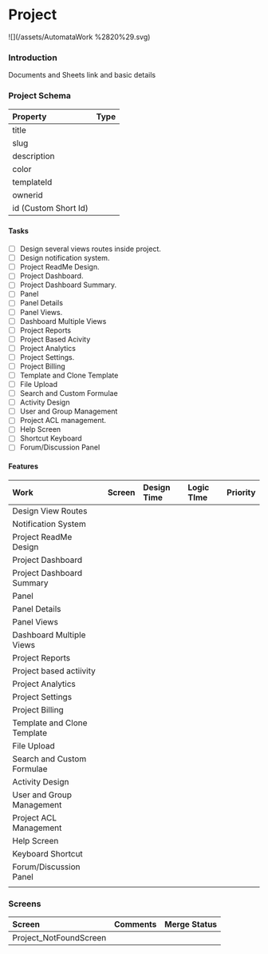 # Project

![](/assets/AutomataWork %2820%29.svg)

### Introduction

Documents and Sheets link and basic details

### Project Schema

| Property | Type |
| :--- | :--- |
| title |  |
| slug |  |
| description |  |
| color |  |
| templateId |  |
| ownerid |  |
| id \(Custom Short Id\) |  |

### 

#### Tasks

* [ ] Design several views routes inside project.
* [ ] Design notification system.
* [ ] Project ReadMe Design.
* [ ] Project Dashboard.
* [ ] Project Dashboard Summary.
* [ ] Panel
* [ ] Panel Details
* [ ] Panel Views.
* [ ] Dashboard Multiple Views
* [ ] Project Reports
* [ ] Project Based Acivity
* [ ] Project Analytics
* [ ] Project Settings.
* [ ] Project Billing
* [ ] Template and Clone Template
* [ ] File Upload
* [ ] Search and Custom Formulae
* [ ] Activity Design
* [ ] User and Group Management
* [ ] Project ACL management.
* [ ] Help Screen
* [ ] Shortcut Keyboard
* [ ] Forum/Discussion Panel

#### Features

| Work | Screen | Design Time | Logic TIme | Priority |
| :--- | :--- | :--- | :--- | :--- |
| Design View Routes |  |  |  |  |
| Notification System |  |  |  |  |
| Project ReadMe Design |  |  |  |  |
| Project Dashboard |  |  |  |  |
| Project Dashboard Summary |  |  |  |  |
| Panel |  |  |  |  |
| Panel Details |  |  |  |  |
| Panel Views |  |  |  |  |
| Dashboard Multiple Views |  |  |  |  |
| Project Reports |  |  |  |  |
| Project based actiivity |  |  |  |  |
| Project Analytics |  |  |  |  |
| Project Settings |  |  |  |  |
| Project Billing |  |  |  |  |
| Template and Clone Template |  |  |  |  |
| File Upload |  |  |  |  |
| Search and Custom Formulae |  |  |  |  |
| Activity Design |  |  |  |  |
| User and Group Management |  |  |  |  |
| Project ACL Management |  |  |  |  |
| Help Screen |  |  |  |  |
| Keyboard Shortcut |  |  |  |  |
| Forum/Discussion Panel |  |  |  |  |
|  |  |  |  |  |

### Screens

| Screen | Comments | Merge Status |
| :--- | :--- | :--- |
| Project\_NotFoundScreen |  |  |



